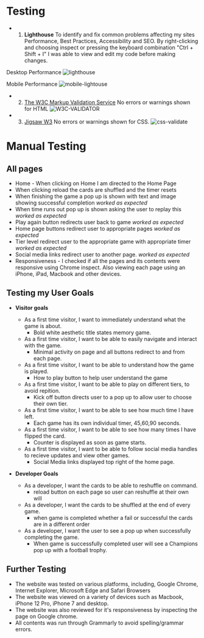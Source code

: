 # Testing

* 1. __Lighthouse__
 To identify and fix common problems affecting my sites Performance, Best Practices, Accessibility and SEO. By right-clicking and choosing inspect or
pressing the keyboard combination "Ctrl + Shift + I" I was able to view and edit my code before making changes.

Desktop Performance
![lighthouse](https://user-images.githubusercontent.com/79915855/130340311-a12a670f-4ef7-4c9d-be2f-13bea8c15dca.jpg)



Mobile Performance
![mobile-lightouse](https://user-images.githubusercontent.com/79915855/130340310-7a804b9e-29fe-4158-a3de-4487f1ed0e3a.jpg)

* 2. [The W3C Markup Validation Service](https://validator.w3.org/)
No errors or warnings shown for HTML
![W3C-VALIDATOR](https://user-images.githubusercontent.com/79915855/130340361-66852234-ee27-403b-a9e6-074e297cea78.jpg)




* 3. [Jigsaw W3](https://jigsaw.w3.org/css-validator/)
No errors or warnings shown for CSS.
![css-validate](https://user-images.githubusercontent.com/79915855/130340360-1e15665c-3d41-47b0-8d98-914fc15ccd36.jpg)

# Manual Testing

## All pages

* Home - When clicking on Home I am directed to the Home Page
* When clicking reload the cards are shuffled and the timer resets
* When finishing the game a pop up is shown with text and image showing successful completion _worked as expected_
* When time runs out pop up is shown asking the user to replay this _worked as expected_
* Play again button redirects user back to game _worked as expected_
* Home page buttons redirect user to appropriate pages _worked as expected_
* Tier level redirect user to the appropriate game with appropriate timer _worked as expected_
* Social media links redirect user to another page. _worked as expected_
* Responsiveness - I checked if all the pages and its contents were responsive using Chrome inspect. Also viewing each page using an iPhone, iPad, Macbook and other devices. 

## Testing my User Goals

* __Visitor goals__
    * As a first time visitor, I want to immediately understand what the game is about.
        * Bold white aesthetic title states memory game.
    * As a first time visitor, I want to be able to easily navigate and interact with the game.
        * Minimal activity on page and all buttons redirect to and from each page.
    * As a first time visitor, I want to be able to understand how the game is played.
        * How to play button to help user understand the game
    * As a first time visitor, I want to be able to play on different tiers, to avoid repition.
        * Kick off button directs user to a pop up to allow user to choose their own tier.
    * As a first time visitor, I want to be able to see how much time I have left.
        * Each game has its own individual timer, 45,60,90 seconds.
    * As a first time visitor, I want to be able to see how many times I have flipped the card.
        * Counter is displayed as soon as game starts.
    * As a first time visitor, I want to be able to follow social media handles to recieve updates and view other games.
        * Social Media links displayed top right of the home page.



* __Developer Goals__
    * As a developer, I want the cards to be able to reshuffle on command.
        * reload button on each page so user can reshuffle at their own will
    * As a developer, I want the cards to be shuffled at the end of every game.
        * when game is completed whether a fail or successful the cards are in a different order
    * As a developer, I want the user to see a pop up when successfully completing the game.
        * When game is successfully completed user will see a Champions pop up with a football trophy.


## Further Testing

* The website was tested on various platforms, including, Google Chrome, Internet Explorer, Microsoft Edge and Safari Browsers
* The website was viewed on a variety of devices such as Macbook, iPhone 12 Pro, iPhone 7 and desktop.
* The website was also reviewed for it's responsiveness by inspecting the page on Google chrome.
* All contents was run through Grammarly to avoid spelling/grammar errors.



